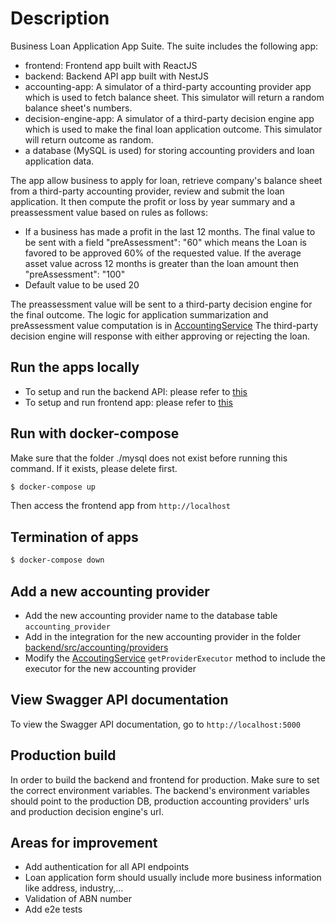 # Description

Business Loan Application App Suite. The suite includes the following app:

- frontend: Frontend app built with ReactJS
- backend: Backend API app built with NestJS
- accounting-app: A simulator of a third-party accounting provider app which is used to fetch balance sheet. This simulator will return a random balance sheet's numbers.
- decision-engine-app: A simulator of a third-party decision engine app which is used to make the final loan application outcome. This simulator will return outcome as random.
- a database (MySQL is used) for storing accounting providers and loan application data.

The app allow business to apply for loan, retrieve company's balance sheet from a third-party accounting provider, review and submit the loan application. It then compute the profit or loss by year summary and a preassessment value based on rules as follows:

- If a business has made a profit in the last 12 months. The final value to be sent with a field "preAssessment": "60" which means the Loan is favored to be approved 60% of the requested value. If the average asset value across 12 months is greater than the loan amount then "preAssessment": "100"
- Default value to be used 20

The preassessment value will be sent to a third-party decision engine for the final outcome. The logic for application summarization and preAssessment value computation is in [AccountingService](/backend/src/accounting/accounting.service.ts)
The third-party decision engine will response with either approving or rejecting the loan.

## Run the apps locally

- To setup and run the backend API: please refer to [this](backend/README.md)
- To setup and run frontend app: please refer to [this](frontend/README.md)

## Run with docker-compose

Make sure that the folder ./mysql does not exist before running this command. If it exists, please delete first.

```bash
$ docker-compose up
```

Then access the frontend app from `http://localhost`

## Termination of apps

```bash
$ docker-compose down
```

## Add a new accounting provider

- Add the new accounting provider name to the database table `accounting_provider`
- Add in the integration for the new accounting provider in the folder [backend/src/accounting/providers](backend/src/accounting/providers/)
- Modify the [AccoutingService](backend/src/accounting/accounting.service.ts) `getProviderExecutor` method to include the executor for the new accounting provider

## View Swagger API documentation

To view the Swagger API documentation, go to `http://localhost:5000`

## Production build

In order to build the backend and frontend for production. Make sure to set the correct environment variables. The backend's environment variables should point to the production DB, production accounting providers' urls and production decision engine's url.

## Areas for improvement

- Add authentication for all API endpoints
- Loan application form should usually include more business information like address, industry,...
- Validation of ABN number
- Add e2e tests
